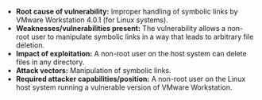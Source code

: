 - **Root cause of vulnerability:** Improper handling of symbolic links by VMware Workstation 4.0.1 (for Linux systems).
- **Weaknesses/vulnerabilities present:** The vulnerability allows a non-root user to manipulate symbolic links in a way that leads to arbitrary file deletion.
- **Impact of exploitation:** A non-root user on the host system can delete files in any directory.
- **Attack vectors:** Manipulation of symbolic links.
- **Required attacker capabilities/position:** A non-root user on the Linux host system running a vulnerable version of VMware Workstation.